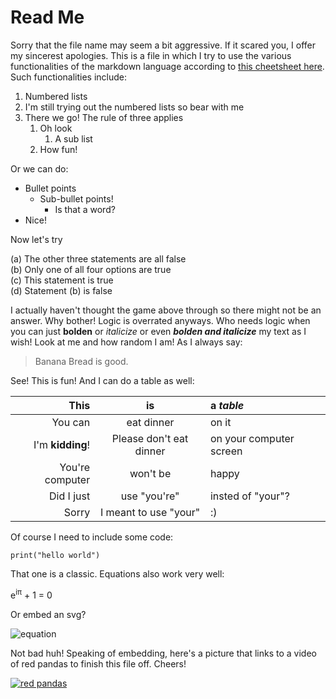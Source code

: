 # Read Me

Sorry that the file name may seem a bit aggressive. If it scared you, I offer my sincerest apologies. This is a file in which I try to use the various functionalities of the markdown language according to [this cheetsheet here](https://github.com/adam-p/markdown-here/wiki/Markdown-Cheatsheet). Such functionalities include: 

1. Numbered lists
2. I'm still trying out the numbered lists so bear with me
3. There we go! The rule of three applies 
   1. Oh look
      1. A sub list
   2. How fun!

Or we can do: 

* Bullet points
   * Sub-bullet points! 
      * Is that a word?
* Nice!  

Now let's try

(a) The other three statements are all false \
(b) Only one of all four options are true \
(c) This statement is true \
(d) Statement (b) is false 

I actually haven't thought the game above through so there might not be an answer. Why bother! Logic is overrated anyways. Who needs logic when you can just **bolden** or *italicize* or even ***bolden and italicize*** my text as I wish! Look at me and how random I am! As I always say: 

> Banana Bread is good. 

See! This is fun! And I can do a table as well:

|This|is|a *table*|
|-:|:-:|:-|
|You can|eat dinner|on it|
|I'm **kidding**!|Please don't eat dinner|on your computer screen|
|You're computer|won't be|happy|
|Did I just|use "you're"|insted of "your"?|
|Sorry|I meant to use "your"|:)|

Of course I need to include some code: 

`print("hello world")`
    
That one is a classic. Equations also work very well: 

e<sup>i&pi;</sup> + 1 = 0 

Or embed an svg? 

![equation](https://latex.codecogs.com/svg.latex?e^{i\pi}&plus;1=0 "Yay!")

Not bad huh! Speaking of embedding, here's a picture that links to a video of red pandas to finish this file off. Cheers! 

[![red pandas](http://img.youtube.com/vi/bQTr5gL-lh4/0.jpg)](http://www.youtube.com/watch?v=bQTr5gL-lh4 "Trust me, it's very cute.")

